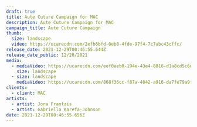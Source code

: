 ```yaml
---
draft: true
title: Aute Cuture Campaign for MAC
description: Aute Cuture Campaign for MAC
campaign_title: Aute Cuture Campaign
thumb:
  size: landscape
  video: https://ucarecdn.com/2efb6bfd-0eb8-4fde-97f4-7c7abc43cffc/
release_date: 2021-12-29T00:46:55.644Z
release_date_public: 12/28/2021
media:
  - mediaVideo: https://ucarecdn.com/eef0aeb0-194e-43e4-8816-d1a8cd5c6d84/
    size: landscape
  - size: landscape
    mediaVideo: https://ucarecdn.com/868f36cc-f87a-4042-a916-da7fe79a9f82/
clients:
  - client: MAC
artists:
  - artist: Jora Frantzis
  - artist: Gabriella Karefa-Johnson
date: 2021-12-29T00:46:55.656Z
---
```

